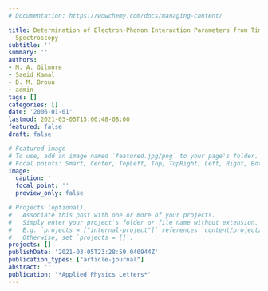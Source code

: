 ```yaml
---
# Documentation: https://wowchemy.com/docs/managing-content/

title: Determination of Electron-Phonon Interaction Parameters from Time-Domain Terahertz
  Spectroscopy
subtitle: ''
summary: ''
authors:
- M. A. Gilmore
- Saeid Kamal
- D. M. Broun
- admin
tags: []
categories: []
date: '2006-01-01'
lastmod: 2021-03-05T15:00:48-08:00
featured: false
draft: false

# Featured image
# To use, add an image named `featured.jpg/png` to your page's folder.
# Focal points: Smart, Center, TopLeft, Top, TopRight, Left, Right, BottomLeft, Bottom, BottomRight.
image:
  caption: ''
  focal_point: ''
  preview_only: false

# Projects (optional).
#   Associate this post with one or more of your projects.
#   Simply enter your project's folder or file name without extension.
#   E.g. `projects = ["internal-project"]` references `content/project/deep-learning/index.md`.
#   Otherwise, set `projects = []`.
projects: []
publishDate: '2021-03-05T23:28:59.040944Z'
publication_types: ["article-journal"]
abstract: ''
publication: '*Applied Physics Letters*'
---
```

